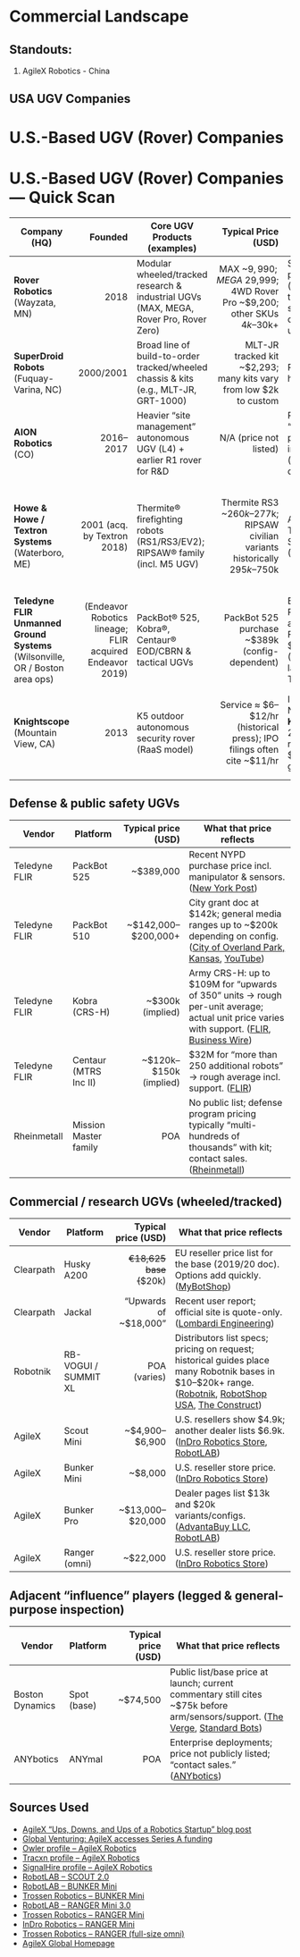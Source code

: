 # Commercial Landscape

## Standouts:

1. AgileX Robotics - China 

## USA UGV Companies 

# U.S.-Based UGV (Rover) Companies 

# U.S.-Based UGV (Rover) Companies — Quick Scan

| Company (HQ) | Founded | Core UGV Products (examples) | Typical Price (USD) | Funding / IPO | Sources |
|---|---:|---|---:|---|---|
| **Rover Robotics** (Wayzata, MN) | 2018 | Modular wheeled/tracked research & industrial UGVs (MAX, MEGA, Rover Pro, Rover Zero) | MAX ~$9,990; MEGA ~$29,999; 4WD Rover Pro ~$9,200; other SKUs $4k–$30k+ | Seed-stage private (public trackers list seed round; details undisclosed) | [Catalog & Pricing](https://roverrobotics.com/) • [MAX Product](https://roverrobotics.com/product/max/) • [MEGA Product](https://roverrobotics.com/product/mega/) • [Crunchbase](https://www.crunchbase.com/organization/rover-robotics) • [LinkedIn](https://www.linkedin.com/company/rover-robotics/) |
| **SuperDroid Robots** (Fuquay-Varina, NC) | 2000/2001 | Broad line of build-to-order tracked/wheeled chassis & kits (e.g., MLT-JR, GRT-1000) | MLT-JR tracked kit ~$2,293; many kits vary from low $2k to custom | Privately held | [About Us](https://www.superdroidrobots.com/shop/about-us.aspx) • [Tracked Robots](https://www.superdroidrobots.com/shop/category.aspx/tracked-robots/114/) • [MLT-JR Page](https://www.superdroidrobots.com/shop/item.aspx/programmable-tracked-robot-mlt-jr/2126/) |
| **AION Robotics** (CO) | 2016–2017 | Heavier “site management” autonomous UGV (L4) + earlier R1 rover for R&D | N/A (price not listed) | Private; “Investors” page solicits investment (no rounds disclosed) | [L4 Product](https://aionrobotics.com/products/l4) • [R1 Product](https://aionrobotics.com/products/r1) • [Investors Page](https://aionrobotics.com/pages/investors) • [LinkedIn](https://www.linkedin.com/company/aion-robotics/) |
| **Howe & Howe / Textron Systems** (Waterboro, ME) | 2001 (acq. by Textron 2018) | Thermite® firefighting robots (RS1/RS3/EV2); RIPSAW® family (incl. M5 UGV) | Thermite RS3 ~$260k–$277k; RIPSAW civilian variants historically $295k–$750k | Acquired by Textron Systems (2018) | [Textron Howe & Howe](https://www.textronsystems.com/who-we-are/our-brands/howe-howe) • [Thermite RS3 – Firehouse](https://www.firehouse.com/apparatus/news/21160791/los-angeles-fire-department-buys-thermite-rs3-robot) • [Thermite RS3 – Jalopnik](https://jalopnik.com/lafd-thermite-rs3-robot-fire-truck-cost-1845655356) • [RIPSAW Price – The Drive](https://www.thedrive.com/news/30388/this-is-how-much-ripsaw-the-crazy-army-tank-costs) • [Textron Acquisition](https://newsroom.textronsystems.com/news/news-releases/2019/endeavor-robotics-acquisition) |
| **Teledyne FLIR Unmanned Ground Systems** (Wilsonville, OR / Boston area ops) | (Endeavor Robotics lineage; FLIR acquired Endeavor 2019) | PackBot® 525, Kobra®, Centaur® EOD/CBRN & tactical UGVs | PackBot 525 purchase ~\$389k (config-dependent) | Endeavor Robotics acquired by FLIR for \$385M (2019); FLIR later part of Teledyne | [PackBot Page](https://www.flir.com/products/packbot-510/) • [NYPD PackBot 525 Purchase](https://nypost.com/2024/01/18/nypd-buys-packbot-robot-for-389k/) • [FLIR Acquisition of Endeavor Robotics](https://www.flir.com/news-center/corporate/flir-systems-acquires-endeavor-robotics/) |
| **Knightscope** (Mountain View, CA) | 2013 | K5 outdoor autonomous security rover (RaaS model) | Service ≈ \$6–\$12/hr (historical press); IPO filings often cite ~$11/hr | IPO NASDAQ: **KSCP** (Jan 27, 2022); raised \$22.37M gross | [K5 Product Page](https://www.knightscope.com/ksc-k5) • [Pricing Coverage – CNET](https://www.cnet.com/news/knightscope-security-robots-cost-and-pricing/) • [IPO Announcement](https://www.knightscope.com/news/knightscope-to-commence-trading-on-nasdaq) • [IPO Coverage – MarketWatch](https://www.marketwatch.com/story/knightscope-stock-jumps-in-nasdaq-debut-after-pricing-ipo-at-low-end-of-expected-range-11643229950) |


## Defense & public safety UGVs

| Vendor        | Platform              |       Typical price (USD) | What that price reflects                                                                                                                             |
| ------------- | --------------------- | ------------------------: | ---------------------------------------------------------------------------------------------------------------------------------------------------- |
| Teledyne FLIR | PackBot 525           |               \~\$389,000 | Recent NYPD purchase price incl. manipulator & sensors. ([New York Post][1])                                                                         |
| Teledyne FLIR | PackBot 510           |    \~\$142,000–\$200,000+ | City grant doc at \$142k; general media ranges up to \~\$200k depending on config. ([City of Overland Park, Kansas][2], [YouTube][3])                |
| Teledyne FLIR | Kobra (CRS-H)         |        \~\$300k (implied) | Army CRS-H: up to \$109M for “upwards of 350” units → rough per-unit average; actual unit price varies with support. ([FLIR][4], [Business Wire][5]) |
| Teledyne FLIR | Centaur (MTRS Inc II) | \~\$120k–\$150k (implied) | \$32M for “more than 250 additional robots” → rough average incl. support. ([FLIR][6])                                                               |
| Rheinmetall   | Mission Master family |                       POA | No public list; defense program pricing typically “multi-hundreds of thousands” with kit; contact sales. ([Rheinmetall][7])                          |

[1]: https://nypost.com/2025/08/09/us-news/nypd-buying-389k-wall-e-style-bomb-robot-for-emergency-service-operations/?utm_source=chatgpt.com "NYPD putting up nearly $400K on Wall-E style robot with 'crazy mechanical arm'"
[2]: https://www2.opkansas.org/City-Government/Agendas-and-Minutes/Public-Safety/Agendas/2011/2011-04-13/ACT-5-3.pdf?utm_source=chatgpt.com "AGREEMENT - Acceptance of Emergency Services Grant"
[3]: https://m.youtube.com/watch?ab_channel=TeledyneFLIR&v=kV0GwG269xQ&utm_source=chatgpt.com "PackBot® 510 | Unmanned Ground Systems"
[4]: https://www.flir.com/news-center/military/flir-wins-u.s.-army-heavyweight-robot-contract-worth-up-to-%24109m/?srsltid=AfmBOorjNx2JMnkddGoh0NNUo1q-tG-4WrYEMA2RtZ9q6BvzpX7LusGp&utm_source=chatgpt.com "FLIR Wins U.S. Army Heavyweight Robot Contract Worth ..."
[5]: https://www.businesswire.com/news/home/20210126005197/en/FLIR-Systems-Receives-%2430.1M-Contract-Increase-from-US-Army-for-Sustainment-Efforts-on-MTRS-Inc.-II-and-CRS-H-Programs?utm_source=chatgpt.com "FLIR Systems Receives $30.1M Contract Increase from US ..."
[6]: https://www.flir.com/news-center/military/flir-secures-%2432m-in-full-rate-production-orders-for-centaur-unmanned-ground-vehicles-from-us-armed-services/?srsltid=AfmBOopLyGAUdduVE0avl3oxhQ3sy1X9_boqRH8WL5FJODehTU0Gp6Z1&utm_source=chatgpt.com "FLIR Secures $32M in Full-Rate Production Orders for ..."
[7]: https://www.rheinmetall.com/en/products/uncrewed-vehicles/uncrewed-ground-systems/mission-master-a-ugs?utm_source=chatgpt.com "Mission Master – Uncrewed Ground Vehicles family (UGV)"

## Commercial / research UGVs (wheeled/tracked)


| Vendor    | Platform             |      Typical price (USD) | What that price reflects                                                                                                                                              |
| --------- | -------------------- | -----------------------: | ---------------------------------------------------------------------------------------------------------------------------------------------------------------------- |
| Clearpath | Husky A200           | ~~€18,625 base (~~\$20k) | EU reseller price list for the base (2019/20 doc). Options add quickly. ([MyBotShop][1])                                                                               |
| Clearpath | Jackal               |  “Upwards of \~\$18,000” | Recent user report; official site is quote-only. ([Lombardi Engineering][2])                                                                                           |
| Robotnik  | RB-VOGUI / SUMMIT XL |             POA (varies) | Distributors list specs; pricing on request; historical guides place many Robotnik bases in \$10–\$20k+ range. ([Robotnik][3], [RobotShop USA][4], [The Construct][5]) |
| AgileX    | Scout Mini           |        \~\$4,900–\$6,900 | U.S. resellers show \$4.9k; another dealer lists \$6.9k. ([InDro Robotics Store][6], [RobotLAB][7])                                                                    |
| AgileX    | Bunker Mini          |                \~\$8,000 | U.S. reseller store price. ([InDro Robotics Store][6])                                                                                                                 |
| AgileX    | Bunker Pro           |      \~\$13,000–\$20,000 | Dealer pages list \$13k and \$20k variants/configs. ([AdvantaBuy LLC][8], [RobotLAB][9])                                                                               |
| AgileX    | Ranger (omni)        |               \~\$22,000 | U.S. reseller store price. ([InDro Robotics Store][6])                                                                                                                 |

[1]: https://www.mybotshop.de/Datasheet/MYBOTSHOP_Husky_Price_List.pdf?utm_source=chatgpt.com "CLEARPATH HUSKY TM PRICE LIST"
[2]: https://lombardi.engineer/2025/02/09/clearpath-jackal-ugv-beginnings/?utm_source=chatgpt.com "Clearpath Jackal UGV: Beginnings - Lombardi Engineering"
[3]: https://robotnik.eu/products/mobile-robots/rb-vogui/?utm_source=chatgpt.com "RB-VOGUI: Autonomous Mobile Robot for indoor and ..."
[4]: https://www.robotshop.com/products/summit-xl-4wd-autonomous-robot?srsltid=AfmBOopu5QBh7IGuMWEhb5yU0Npx6MYMhpCH9hdGH9HJzpsNfD5l2hgP&utm_source=chatgpt.com "Summit 4WD Autonomous Robot"
[5]: https://www.theconstruct.ai/wp-content/uploads/2020/04/ROS-based-Robots-Buying-Guide.pdf?utm_source=chatgpt.com "Which ROS Robot to Buy?"
[6]: https://store.indrorobotics.com/collections/robots?utm_source=chatgpt.com "Robots"
[7]: https://www.robotlab.com/higher-ed-robots/store/scout-mini?srsltid=AfmBOoqSrEbHzkeuFajYVesJl7LY_zi--2P5cYvnhrEmtBVqE0abWs9z&utm_source=chatgpt.com "AgileX Scout Mini Rover"
[8]: https://www.advantabuy.com/collections/agilex-robotics?srsltid=AfmBOorAdNEbd_AOPRV8KkKxQgkR29qD-qDtOzSgr4sp-2BN8R6Zumwv&utm_source=chatgpt.com "AgileX Robotics"
[9]: https://www.robotlab.com/higher-ed-robots/store/bunker?srsltid=AfmBOopOUMMqr_zCEgAxs0WHZTPwa4d2wHpkD4mtuy6_Yw4SDCHnMbPx&utm_source=chatgpt.com "AgileX Bunker Rover"

## Adjacent “influence” players (legged & general-purpose inspection)

| Vendor          | Platform    | Typical price (USD) | What that price reflects                                                                                                                  |
| --------------- | ----------- | ------------------: | ----------------------------------------------------------------------------------------------------------------------------------------- |
| Boston Dynamics | Spot (base) |          \~\$74,500 | Public list/base price at launch; current commentary still cites \~\$75k before arm/sensors/support. ([The Verge][1], [Standard Bots][2]) |
| ANYbotics       | ANYmal      |                 POA | Enterprise deployments; price not publicly listed; “contact sales.” ([ANYbotics][3])                                                      |

[1]: https://www.theverge.com/21292684/boston-dynamics-spot-robot-on-sale-price?utm_source=chatgpt.com "Boston Dynamics will now sell any business its own Spot ..."
[2]: https://standardbots.com/blog/spot-robot?srsltid=AfmBOopgPrlDXXoiKZgIGupWmabyVXYkkquJlK-NXZZlQqHdPwUky1yb&utm_source=chatgpt.com "The Spot Robot by Boston Dynamics: Features & Use Cases"
[3]: https://www.anybotics.com/robotics/anymal/?utm_source=chatgpt.com "ANYmal - Autonomous Robotic Inspection Solution"

## Sources Used
- [AgileX “Ups, Downs, and Ups of a Robotics Startup” blog post](https://global.agilex.ai/blogs/news/agilex-ups-downs-and-ups-of-a-robotics-startup)
- [Global Venturing: AgileX accesses Series A funding](https://globalventuring.com/university/agilex-access-series-a-funding)
- [Owler profile – AgileX Robotics](https://www.owler.com/company/agilexrobotics)
- [Tracxn profile – AgileX Robotics](https://tracxn.com/d/companies/agilex-robotics)
- [SignalHire profile – AgileX Robotics](https://www.signalhire.com/companies/agilex-robotics)
- [RobotLAB – SCOUT 2.0](https://www.robotlab.com/higher-ed-robots/store/scout-2-0)
- [RobotLAB – BUNKER Mini](https://www.robotlab.com/higher-ed-robots/store/bunker-mini-0)
- [Trossen Robotics – BUNKER Mini](https://www.trossenrobotics.com/bunker-mini)
- [RobotLAB – RANGER Mini 3.0](https://www.robotlab.com/higher-ed-robots/store/ranger-mini-for-research)
- [Trossen Robotics – RANGER Mini](https://store.trossenrobotics.com/products/ranger-mini-2-0)
- [InDro Robotics – RANGER Mini](https://store.indrorobotics.com/collections/robots)
- [Trossen Robotics – RANGER (full-size omni)](https://www.trossenrobotics.com/ranger)
- [AgileX Global Homepage](https://global.agilex.ai/)


